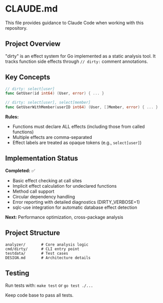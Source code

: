 # CLAUDE.md

This file provides guidance to Claude Code when working with this repository.

## Project Overview

"dirty" is an effect system for Go implemented as a static analysis tool. It tracks function side effects through `// dirty:` comment annotations.

## Key Concepts

```go
// dirty: select[user]
func GetUser(id int64) (User, error) { ... }

// dirty: select[user], select[member]
func GetUserWithMember(userID int64) (User, []Member, error) { ... }
```

**Rules:**

- Functions must declare ALL effects (including those from called functions)
- Multiple effects are comma-separated
- Effect labels are treated as opaque tokens (e.g., `select[user]`)

## Implementation Status

**Completed:** ✅
- Basic effect checking at call sites
- Implicit effect calculation for undeclared functions
- Method call support
- Circular dependency handling
- Error reporting with detailed diagnostics (DIRTY_VERBOSE=1)
- sqlc-use integration for automatic database effect detection

**Next:** Performance optimization, cross-package analysis

## Project Structure

```
analyzer/       # Core analysis logic
cmd/dirty/      # CLI entry point
testdata/       # Test cases
DESIGN.md       # Architecture details
```

## Testing

Run tests with: `make test` or `go test ./...`

Keep code base to pass all tests.
